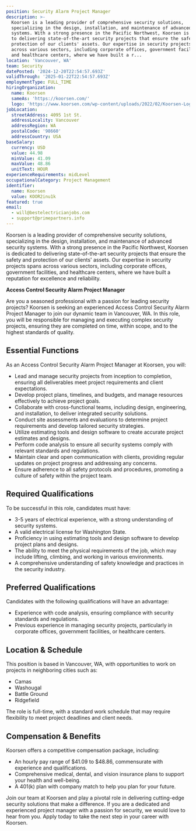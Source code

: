 ```yaml
---
position: Security Alarm Project Manager
description: >-
  Koorsen is a leading provider of comprehensive security solutions,
  specializing in the design, installation, and maintenance of advanced security
  systems. With a strong presence in the Pacific Northwest, Koorsen is dedicated
  to delivering state-of-the-art security projects that ensure the safety and
  protection of our clients' assets. Our expertise in security projects spans
  across various sectors, including corporate offices, government facilities,
  and healthcare centers, where we have built a r...
location: 'Vancouver, WA'
team: Security
datePosted: '2024-12-20T22:54:57.693Z'
validThrough: '2025-01-22T22:54:57.693Z'
employmentType: FULL_TIME
hiringOrganization:
  name: Koorsen
  sameAs: 'https://koorsen.com/'
  logo: 'https://www.koorsen.com/wp-content/uploads/2022/02/Koorsen-Logo.svg'
jobLocation:
  streetAddress: 4095 1st St.
  addressLocality: Vancouver
  addressRegion: WA
  postalCode: '98660'
  addressCountry: USA
baseSalary:
  currency: USD
  value: 44.98
  minValue: 41.09
  maxValue: 48.86
  unitText: HOUR
experienceRequirements: midLevel
occupationalCategory: Project Management
identifier:
  name: Koorsen
  value: KOOR2inu1k
featured: true
email:
  - will@bestelectricianjobs.com
  - support@primepartners.info
---
```




Koorsen is a leading provider of comprehensive security solutions, specializing in the design, installation, and maintenance of advanced security systems. With a strong presence in the Pacific Northwest, Koorsen is dedicated to delivering state-of-the-art security projects that ensure the safety and protection of our clients' assets. Our expertise in security projects spans across various sectors, including corporate offices, government facilities, and healthcare centers, where we have built a reputation for excellence and reliability.

**Access Control Security Alarm Project Manager**

Are you a seasoned professional with a passion for leading security projects? Koorsen is seeking an experienced Access Control Security Alarm Project Manager to join our dynamic team in Vancouver, WA. In this role, you will be responsible for managing and executing complex security projects, ensuring they are completed on time, within scope, and to the highest standards of quality.

## Essential Functions

As an Access Control Security Alarm Project Manager at Koorsen, you will:

- Lead and manage security projects from inception to completion, ensuring all deliverables meet project requirements and client expectations.
- Develop project plans, timelines, and budgets, and manage resources effectively to achieve project goals.
- Collaborate with cross-functional teams, including design, engineering, and installation, to deliver integrated security solutions.
- Conduct site assessments and evaluations to determine project requirements and develop tailored security strategies.
- Utilize estimating tools and design software to create accurate project estimates and designs.
- Perform code analysis to ensure all security systems comply with relevant standards and regulations.
- Maintain clear and open communication with clients, providing regular updates on project progress and addressing any concerns.
- Ensure adherence to all safety protocols and procedures, promoting a culture of safety within the project team.

## Required Qualifications

To be successful in this role, candidates must have:

- 3-5 years of electrical experience, with a strong understanding of security systems.
- A valid electrical license for Washington State.
- Proficiency in using estimating tools and design software to develop project plans and designs.
- The ability to meet the physical requirements of the job, which may include lifting, climbing, and working in various environments.
- A comprehensive understanding of safety knowledge and practices in the security industry.

## Preferred Qualifications

Candidates with the following qualifications will have an advantage:

- Experience with code analysis, ensuring compliance with security standards and regulations.
- Previous experience in managing security projects, particularly in corporate offices, government facilities, or healthcare centers.

## Location & Schedule

This position is based in Vancouver, WA, with opportunities to work on projects in neighboring cities such as:

- Camas
- Washougal
- Battle Ground
- Ridgefield

The role is full-time, with a standard work schedule that may require flexibility to meet project deadlines and client needs.

## Compensation & Benefits

Koorsen offers a competitive compensation package, including:

- An hourly pay range of $41.09 to $48.86, commensurate with experience and qualifications.
- Comprehensive medical, dental, and vision insurance plans to support your health and well-being.
- A 401(k) plan with company match to help you plan for your future.

Join our team at Koorsen and play a pivotal role in delivering cutting-edge security solutions that make a difference. If you are a dedicated and experienced project manager with a passion for security, we would love to hear from you. Apply today to take the next step in your career with Koorsen.